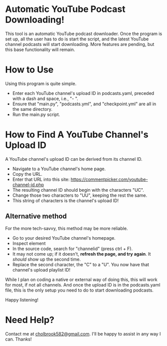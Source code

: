 # Automatic YouTube Podcast Downloading!
This tool is an automatic YouTube podcast downloader. Once the program is set up, all the user has to do is start the script, and the latest YouTube channel podcasts will start downloading. More features are pending, but this base functionality will remain.
# How to Use
Using this program is quite simple.
- Enter each YouTube channel's upload ID in podcasts.yaml, preceded with a dash and space, i.e., "- ".
- Ensure that "main.py", "podcasts.yml", and "checkpoint.yml" are all in the same directory.
- Run the main.py script.

# How to Find A YouTube Channel's Upload ID
A YouTube channel's upload ID can be derived from its channel ID.
- Navigate to a YouTube channel's home page.
- Copy the URL.
- Enter that URL into this site: https://commentpicker.com/youtube-channel-id.php
- The resulting channel ID should begin with the characters "UC".
- Change those two characters to "UU", keeping the rest the same.
- This string of characters is the channel's upload ID!

## Alternative method
For the more tech-savvy, this method may be more reliable.

- Go to your desired YouTube channel's homepage.
- Inspect element
- In the source code, search for "channelid" (press ctrl + F).
- It may not come up; if it doesn't, **refresh the page, and try again**. It _should_ show up the second time.
- Replace the second character, the "C" to a "U". You now have that channel's upload playlist ID!

While I plan on coding a native or external way of doing this, this will work for most, if not all channels. And once the upload ID is in the podcasts.yaml file, this is the only setup you need to do to start downloading podcasts.

Happy listening!

# Need Help?
Contact me at cholbrook582@gmail.com.
I'll be happy to assist in any way I can. Thanks!
